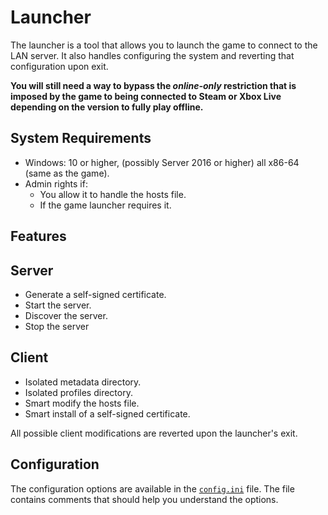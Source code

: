 # Launcher

The launcher is a tool that allows you to launch the game to connect to the LAN server. It also handles configuring the
system and reverting that configuration upon exit.

**You will still need a way to bypass the *online-only* restriction that is imposed by the game to being connected to
Steam or Xbox Live depending on the version to fully play offline.**

## System Requirements

- Windows: 10 or higher, (possibly Server 2016 or higher) all x86-64 (same as the game).
- Admin rights if:
    - You allow it to handle the hosts file.
    - If the game launcher requires it.

## Features

## Server

- Generate a self-signed certificate.
- Start the server.
- Discover the server.
- Stop the server

## Client

- Isolated metadata directory.
- Isolated profiles directory.
- Smart modify the hosts file.
- Smart install of a self-signed certificate.

All possible client modifications are reverted upon the launcher's exit.

## Configuration

The configuration options are available in the [`config.ini`](config/config.ini) file. The file contains comments that
should help you understand the options.

